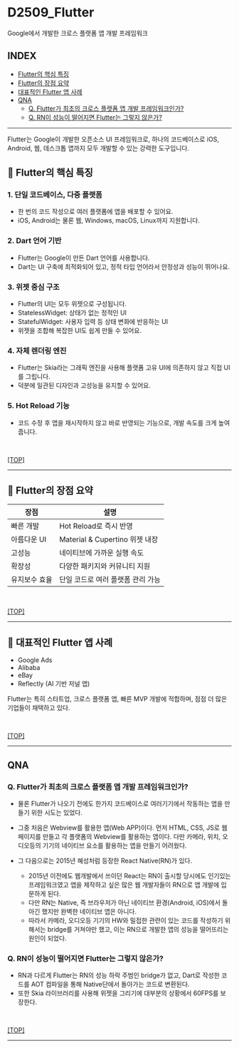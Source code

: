 # D2509_Flutter
Google에서 개발한 크로스 플랫폼 앱 개발 프레임워크

## INDEX
- [Flutter의 핵심 특징](#-flutter의-핵심-특징)
- [Flutter의 장점 요약](#-flutter의-장점-요약)
- [대표적인 Flutter 앱 사례](#-대표적인-flutter-앱-사례)
- [QNA](#qna)
  - [Q. Flutter가 최초의 크로스 플랫폼 앱 개발 프레임워크인가?](#q-flutter가-최초의-크로스-플랫폼-앱-개발-프레임워크인가)
  - [Q. RN이 성능이 떨어지면 Flutter는 그렇지 않은가?](#q-rn이-성능이-떨어지면-flutter는-그렇지-않은가)

---
Flutter는 Google이 개발한 오픈소스 UI 프레임워크로, 하나의 코드베이스로 iOS, Android, 웹, 데스크톱 앱까지 모두 개발할 수 있는 강력한 도구입니다.

## 🌈 Flutter의 핵심 특징
### 1. 단일 코드베이스, 다중 플랫폼
- 한 번의 코드 작성으로 여러 플랫폼에 앱을 배포할 수 있어요.
- iOS, Android는 물론 웹, Windows, macOS, Linux까지 지원합니다.

### 2. Dart 언어 기반
- Flutter는 Google이 만든 Dart 언어를 사용합니다.
- Dart는 UI 구축에 최적화되어 있고, 정적 타입 언어라서 안정성과 성능이 뛰어나요.

### 3. 위젯 중심 구조
- Flutter의 UI는 모두 위젯으로 구성됩니다.
- StatelessWidget: 상태가 없는 정적인 UI
- StatefulWidget: 사용자 입력 등 상태 변화에 반응하는 UI
- 위젯을 조합해 복잡한 UI도 쉽게 만들 수 있어요.

### 4. 자체 렌더링 엔진
- Flutter는 Skia라는 그래픽 엔진을 사용해 플랫폼 고유 UI에 의존하지 않고 직접 UI를 그립니다.
- 덕분에 일관된 디자인과 고성능을 유지할 수 있어요.

### 5. Hot Reload 기능
- 코드 수정 후 앱을 재시작하지 않고 바로 반영되는 기능으로, 개발 속도를 크게 높여줍니다.

<br/>

[[TOP]](#index)

---
## 🚀 Flutter의 장점 요약
| 장점 | 설명 | 
|-----|------| 
| 빠른 개발     | Hot Reload로 즉시 반영          | 
| 아름다운 UI   | Material & Cupertino 위젯 내장  | 
| 고성능        | 네이티브에 가까운 실행 속도       | 
| 확장성        | 다양한 패키지와 커뮤니티 지원     | 
| 유지보수 효율  | 단일 코드로 여러 플랫폼 관리 가능  | 

<br/>

[[TOP]](#index)

---
## 📱 대표적인 Flutter 앱 사례
- Google Ads
- Alibaba
- eBay
- Reflectly (AI 기반 저널 앱)

Flutter는 특히 스타트업, 크로스 플랫폼 앱, 빠른 MVP 개발에 적합하며, 점점 더 많은 기업들이 채택하고 있다.

<br/>

[[TOP]](#index)

---
## QNA

### Q. Flutter가 최초의 크로스 플랫폼 앱 개발 프레임워크인가?
- 물론 Flutter가 나오기 전에도 한가지 코드베이스로 여러기기에서 작동하는 앱을 만들기 위한 시도는 있었다.
- 그중 처음은 Webview를 활용한 앱(Web APP)이다. 먼저 HTML, CSS, JS로 웹페이지를 만들고 각 플랫폼의 Webview를 활용하는 앱이다. 다만 카메라, 위치, 오디오등의 기기의 네이티브 요소를 활용하는 앱을 만들기 어려웠다.

- 그 다음으로는 2015년 혜성처럼 등장한 React Native(RN)가 있다. 
  - 2015년 이전에도 웹개발에서 쓰이던 React는 RN이 출시할 당시에도 인기있는 프레임워크였고 앱을 제작하고 싶은 많은 웹 개발자들이 RN으로 앱 개발에 입문하게 된다.
  - 다만 RN는 Native, 즉 브라우저가 아닌 네이티브 환경(Android, iOS)에서 돌아긴 했지만 완벽한 네이티브 앱은 아니다. 
  - 따라서 카메라, 오디오등 기기의 HW와 밀접한 관련이 있는 코드를 작성하기 위해서는 bridge를 거쳐야만 했고, 이는 RN으로 개발한 앱의 성능을 떨어뜨리는 원인이 되었다.

### Q. RN이 성능이 떨어지면 Flutter는 그렇지 않은가?
- RN과 다르게 Flutter는 RN의 성능 하락 주범인 bridge가 없고, Dart로 작성한 코드를 AOT 컴파일을 통해 Native단에서 돌아가는 코드로 변환된다. 
- 또한 Skia 라이브러리를 사용해 위젯을 그리기에 대부분의 상황에서 60FPS를 보장한다.

<br/>

[[TOP]](#index)

---